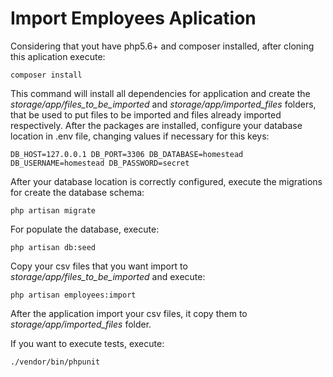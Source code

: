 # Import Employees Aplication

Considering that yout have php5.6+ and composer installed, after cloning 
this aplication execute:

`composer install`

This command will install all dependencies for application and create the 
*storage/app/files_to_be_imported* and *storage/app/imported_files* folders, 
that be used to put files to be imported and files already imported 
respectively. After the packages are installed, configure your database location 
in .env file, changing values if necessary for this keys:

`DB_HOST=127.0.0.1
DB_PORT=3306
DB_DATABASE=homestead
DB_USERNAME=homestead
DB_PASSWORD=secret
`

After your database location is correctly configured, execute the migrations for 
create the database schema:

`php artisan migrate`

For populate the database, execute:

`php artisan db:seed`

Copy your csv files that you want import to 
*storage/app/files_to_be_imported* and execute:

`php artisan employees:import`

After the application import your csv files, it copy them to 
*storage/app/imported_files* folder.

If you want to execute tests, execute:

`./vendor/bin/phpunit`